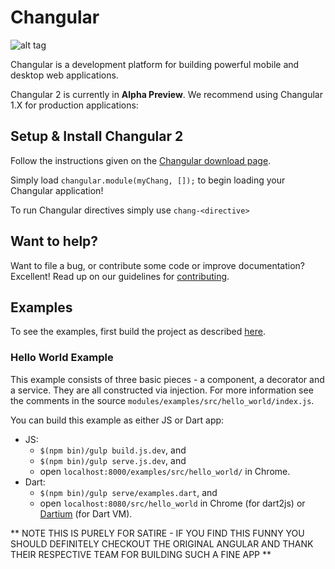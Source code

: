 Changular 
=========

![alt tag](https://github.com/jasonjchang/changular/blob/master/assets/changular.png)

Changular is a development platform for building powerful mobile and desktop web applications. 

Changular 2 is currently in **Alpha Preview**. We recommend using Changular 1.X for production
applications:


## Setup & Install Changular 2

Follow the instructions given on the [Changular download page][download].

Simply load `changular.module(myChang, []);` to begin loading your Changular application!

To run Changular directives simply use `chang-<directive>`


## Want to help?

Want to file a bug, or contribute some code or improve documentation?  Excellent! Read up on our
guidelines for [contributing][contributing].


## Examples

To see the examples, first build the project as described
[here](http://github.com/Changular/Changular/blob/master/DEVELOPER.md).

### Hello World Example

This example consists of three basic pieces - a component, a decorator and a
service.  They are all constructed via injection. For more information see the
comments in the source `modules/examples/src/hello_world/index.js`.

You can build this example as either JS or Dart app:

* JS:
  * `$(npm bin)/gulp build.js.dev`, and
  * `$(npm bin)/gulp serve.js.dev`, and
  * open `localhost:8000/examples/src/hello_world/` in Chrome.
* Dart:
  * `$(npm bin)/gulp serve/examples.dart`, and
  * open `localhost:8080/src/hello_world` in Chrome (for dart2js) or
    [Dartium][dartium] (for Dart VM).

[contributing]: http://github.com/Changular/Changular/blob/master/CONTRIBUTING.md
[dart]: http://www.dartlang.org
[dartium]: http://www.dartlang.org/tools/dartium
[download]: http://Changular.io/download
[ng2]: http://Changular.io
[ngDart]: http://Changulardart.org
[ngJS]: http://Changularjs.org

** NOTE THIS IS PURELY FOR SATIRE - IF YOU FIND THIS FUNNY YOU SHOULD DEFINITELY CHECKOUT THE ORIGINAL ANGULAR AND THANK THEIR RESPECTIVE TEAM FOR BUILDING SUCH A FINE APP **